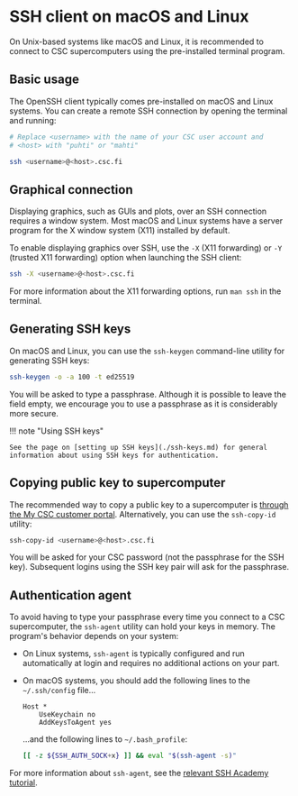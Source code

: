 # SSH client on macOS and Linux

On Unix-based systems like macOS and Linux, it is recommended to connect to CSC
supercomputers using the pre-installed terminal program.

## Basic usage

The OpenSSH client typically comes pre-installed on macOS and Linux systems.
You can create a remote SSH connection by opening the terminal and running:

```bash
# Replace <username> with the name of your CSC user account and
# <host> with "puhti" or "mahti"

ssh <username>@<host>.csc.fi
```

## Graphical connection

Displaying graphics, such as GUIs and plots, over an SSH connection requires
a window system. Most macOS and Linux systems have a server program for the X
window system (X11) installed by default.

To enable displaying graphics over SSH, use the `-X` (X11 forwarding) or `-Y`
(trusted X11 forwarding) option when launching the SSH client:

```bash
ssh -X <username>@<host>.csc.fi
```

For more information about the X11 forwarding options, run `man ssh` in the
terminal.

## Generating SSH keys

On macOS and Linux, you can use the `ssh-keygen` command-line utility for
generating SSH keys:

```bash
ssh-keygen -o -a 100 -t ed25519
```

You will be asked to type a passphrase. Although it is possible to leave the
field empty, we encourage you to use a passphrase as it is considerably more
secure. 

!!! note "Using SSH keys"

    See the page on [setting up SSH keys](./ssh-keys.md) for general
    information about using SSH keys for authentication.

## Copying public key to supercomputer

The recommended way to copy a public key to a supercomputer is
[through the My CSC customer portal](./ssh-keys.md#adding-public-key-in-mycsc).
Alternatively, you can use the `ssh-copy-id` utility:

```bash
ssh-copy-id <username>@<host>.csc.fi
```

You will be asked for your CSC password (not the passphrase for the SSH key).
Subsequent logins using the SSH key pair will ask for the passphrase.

## Authentication agent

To avoid having to type your passphrase every time you connect to a CSC
supercomputer, the `ssh-agent` utility can hold your keys in memory. The
program's behavior depends on your system:

- On Linux systems, `ssh-agent` is typically configured and run automatically at
  login and requires no additional actions on your part.

- On macOS systems, you should add the following lines to the `~/.ssh/config`
file...

    ```
    Host *
        UseKeychain no
        AddKeysToAgent yes
    ```

    ...and the following lines to `~/.bash_profile`:

    ```bash
    [[ -z ${SSH_AUTH_SOCK+x} ]] && eval "$(ssh-agent -s)"
    ```

For more information about `ssh-agent`, see the
[relevant SSH Academy tutorial](https://www.ssh.com/academy/ssh/agent).
